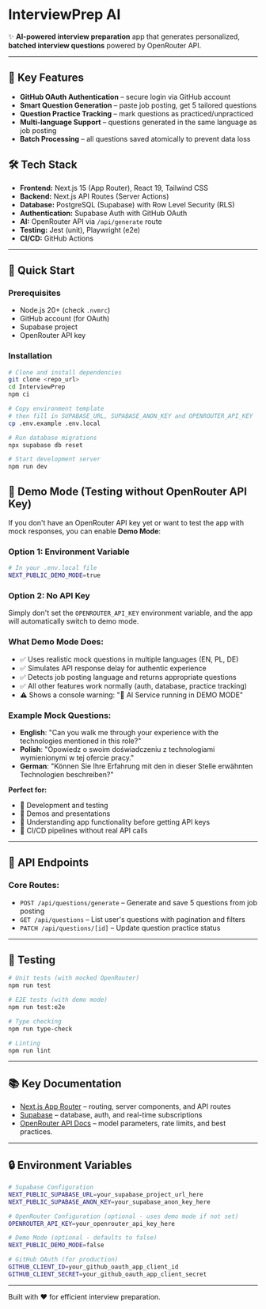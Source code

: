 # InterviewPrep AI

✨ **AI-powered interview preparation** app that generates personalized, **batched interview questions** powered by OpenRouter API.

---

## 🌟 Key Features

- **GitHub OAuth Authentication** – secure login via GitHub account  
- **Smart Question Generation** – paste job posting, get 5 tailored questions
- **Question Practice Tracking** – mark questions as practiced/unpracticed
- **Multi-language Support** – questions generated in the same language as job posting
- **Batch Processing** – all questions saved atomically to prevent data loss

## 🛠 Tech Stack

- **Frontend:** Next.js 15 (App Router), React 19, Tailwind CSS
- **Backend:** Next.js API Routes (Server Actions)
- **Database:** PostgreSQL (Supabase) with Row Level Security (RLS)
- **Authentication:** Supabase Auth with GitHub OAuth
- **AI:** OpenRouter API via `/api/generate` route
- **Testing:** Jest (unit), Playwright (e2e)
- **CI/CD:** GitHub Actions

---

## 🚀 Quick Start

### Prerequisites

* Node.js 20+ (check `.nvmrc`)
* GitHub account (for OAuth)
* Supabase project
* OpenRouter API key

### Installation

```bash
# Clone and install dependencies
git clone <repo_url>
cd InterviewPrep
npm ci

# Copy environment template
# then fill in SUPABASE_URL, SUPABASE_ANON_KEY and OPENROUTER_API_KEY
cp .env.example .env.local

# Run database migrations
npx supabase db reset

# Start development server
npm run dev
```

## 🧪 Demo Mode (Testing without OpenRouter API Key)

If you don't have an OpenRouter API key yet or want to test the app with mock responses, you can enable **Demo Mode**:

### Option 1: Environment Variable
```bash
# In your .env.local file
NEXT_PUBLIC_DEMO_MODE=true
```

### Option 2: No API Key
Simply don't set the `OPENROUTER_API_KEY` environment variable, and the app will automatically switch to demo mode.

### What Demo Mode Does:
- ✅ Uses realistic mock questions in multiple languages (EN, PL, DE)
- ✅ Simulates API response delay for authentic experience  
- ✅ Detects job posting language and returns appropriate questions
- ✅ All other features work normally (auth, database, practice tracking)
- ⚠️ Shows a console warning: "🚧 AI Service running in DEMO MODE"

### Example Mock Questions:
- **English**: "Can you walk me through your experience with the technologies mentioned in this role?"
- **Polish**: "Opowiedz o swoim doświadczeniu z technologiami wymienionymi w tej ofercie pracy."
- **German**: "Können Sie Ihre Erfahrung mit den in dieser Stelle erwähnten Technologien beschreiben?"

**Perfect for:**
- 🎯 Development and testing
- 🎯 Demos and presentations  
- 🎯 Understanding app functionality before getting API keys
- 🎯 CI/CD pipelines without real API calls

---

## 📝 API Endpoints

### Core Routes:
- `POST /api/questions/generate` – Generate and save 5 questions from job posting
- `GET /api/questions` – List user's questions with pagination and filters
- `PATCH /api/questions/[id]` – Update question practice status

---

## 🧪 Testing

```bash
# Unit tests (with mocked OpenRouter)
npm run test

# E2E tests (with demo mode)
npm run test:e2e

# Type checking
npm run type-check

# Linting
npm run lint
```

---

## 📚 Key Documentation

- [Next.js App Router](https://nextjs.org/docs/app) – routing, server components, and API routes
- [Supabase](https://supabase.com/docs) – database, auth, and real-time subscriptions
- [OpenRouter API Docs](https://openrouter.ai/docs) – model parameters, rate limits, and best practices.

---

## 🔒 Environment Variables

```bash
# Supabase Configuration
NEXT_PUBLIC_SUPABASE_URL=your_supabase_project_url_here
NEXT_PUBLIC_SUPABASE_ANON_KEY=your_supabase_anon_key_here

# OpenRouter Configuration (optional - uses demo mode if not set)
OPENROUTER_API_KEY=your_openrouter_api_key_here

# Demo Mode (optional - defaults to false)
NEXT_PUBLIC_DEMO_MODE=false

# GitHub OAuth (for production)
GITHUB_CLIENT_ID=your_github_oauth_app_client_id
GITHUB_CLIENT_SECRET=your_github_oauth_app_client_secret
```

---

Built with ❤️ for efficient interview preparation. 